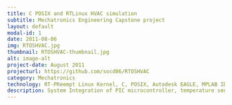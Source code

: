 ```yaml
---
title: C POSIX and RTLinux HVAC simulation
subtitle: Mechatronics Engineering Capstone project 
layout: default
modal-id: 1
date: 2011-08-06
img: RTOSHVAC.jpg
thumbnail: RTOSHVAC-thumbnail.jpg
alt: image-alt
project-date: August 2011
projecturl: https://github.com/socd06/RTOSHVAC
category: Mechatronics
technology: RT-PReempt Linux Kernel, C, POSIX, Autodesk EAGLE, MPLAB IDE, PICC C, RS232   
description: System Integration of PIC microcontroller, temperature sensor, RTOS terminal and power switching printed circuit board
---
```

